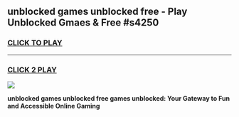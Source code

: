 
## unblocked games unblocked free - Play Unblocked Gmaes & Free #s4250
<h3>
<a href="https://news.freeplayer.one?title=unblocked_games_unblocked_free&ref=03M">CLICK TO PLAY</a></h3>
<hr>

<h3>
<a href="https://news.freeplayer.one?title=unblocked_games_unblocked_free&ref=03M">CLICK 2 PLAY</a>
  
</h3>

<a href="https://news.freeplayer.one?title=unblocked_games_unblocked_free&ref=03M"><img src="https://clearcache.store/games.png"></a>


**unblocked games unblocked free games unblocked: Your Gateway to Fun and Accessible Online Gaming**
